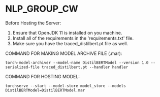 # NLP_GROUP_CW
Before Hosting the Server:
1. Ensure that OpenJDK 11 is installed on you machine.
2. Install all of the requirements in the 'requirements.txt' file.
3. Make sure you have the traced_distilbert.pt file as well.


COMMAND FOR MAKING MODEL ARCHIVE FILE (.mar): 
```console
torch-model-archiver --model-name DistilBERTModel --version 1.0 --serialized-file traced_distilbert.pt --handler handler
```

COMMAND FOR HOSTING MODEL: 
```console
torchserve --start --model-store model_store --models DistilBERTModel=DistilBERTModel.mar
```

